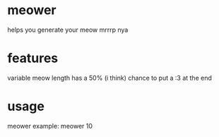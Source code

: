 # meower
helps you generate your meow mrrrp nya
# features
variable meow length
has a 50% (i think) chance to put a :3 at the end
# usage
meower <amount>
example: meower 10
